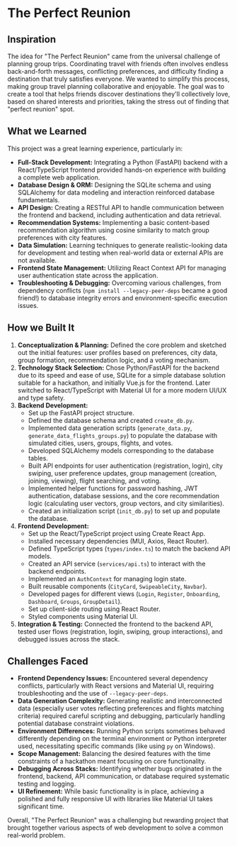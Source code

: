 # The Perfect Reunion

## Inspiration

The idea for "The Perfect Reunion" came from the universal challenge of planning group trips. Coordinating travel with friends often involves endless back-and-forth messages, conflicting preferences, and difficulty finding a destination that truly satisfies everyone. We wanted to simplify this process, making group travel planning collaborative and enjoyable. The goal was to create a tool that helps friends discover destinations they'll collectively love, based on shared interests and priorities, taking the stress out of finding that "perfect reunion" spot.

## What we Learned

This project was a great learning experience, particularly in:

*   **Full-Stack Development:** Integrating a Python (FastAPI) backend with a React/TypeScript frontend provided hands-on experience with building a complete web application.
*   **Database Design & ORM:** Designing the SQLite schema and using SQLAlchemy for data modeling and interaction reinforced database fundamentals.
*   **API Design:** Creating a RESTful API to handle communication between the frontend and backend, including authentication and data retrieval.
*   **Recommendation Systems:** Implementing a basic content-based recommendation algorithm using cosine similarity to match group preferences with city features.
*   **Data Simulation:** Learning techniques to generate realistic-looking data for development and testing when real-world data or external APIs are not available.
*   **Frontend State Management:** Utilizing React Context API for managing user authentication state across the application.
*   **Troubleshooting & Debugging:** Overcoming various challenges, from dependency conflicts (`npm install --legacy-peer-deps` became a good friend!) to database integrity errors and environment-specific execution issues.

## How we Built It

1.  **Conceptualization & Planning:** Defined the core problem and sketched out the initial features: user profiles based on preferences, city data, group formation, recommendation logic, and a voting mechanism.
2.  **Technology Stack Selection:** Chose Python/FastAPI for the backend due to its speed and ease of use, SQLite for a simple database solution suitable for a hackathon, and initially Vue.js for the frontend. Later switched to React/TypeScript with Material UI for a more modern UI/UX and type safety.
3.  **Backend Development:**
    *   Set up the FastAPI project structure.
    *   Defined the database schema and created `create_db.py`.
    *   Implemented data generation scripts (`generate_data.py`, `generate_data_flights_groups.py`) to populate the database with simulated cities, users, groups, flights, and votes.
    *   Developed SQLAlchemy models corresponding to the database tables.
    *   Built API endpoints for user authentication (registration, login), city swiping, user preference updates, group management (creation, joining, viewing), flight searching, and voting.
    *   Implemented helper functions for password hashing, JWT authentication, database sessions, and the core recommendation logic (calculating user vectors, group vectors, and city similarities).
    *   Created an initialization script (`init_db.py`) to set up and populate the database.
4.  **Frontend Development:**
    *   Set up the React/TypeScript project using Create React App.
    *   Installed necessary dependencies (MUI, Axios, React Router).
    *   Defined TypeScript types (`types/index.ts`) to match the backend API models.
    *   Created an API service (`services/api.ts`) to interact with the backend endpoints.
    *   Implemented an `AuthContext` for managing login state.
    *   Built reusable components (`CityCard`, `SwipeableCity`, `Navbar`).
    *   Developed pages for different views (`Login`, `Register`, `Onboarding`, `Dashboard`, `Groups`, `GroupDetail`).
    *   Set up client-side routing using React Router.
    *   Styled components using Material UI.
5.  **Integration & Testing:** Connected the frontend to the backend API, tested user flows (registration, login, swiping, group interactions), and debugged issues across the stack.

## Challenges Faced

*   **Frontend Dependency Issues:** Encountered several dependency conflicts, particularly with React versions and Material UI, requiring troubleshooting and the use of `--legacy-peer-deps`.
*   **Data Generation Complexity:** Generating realistic and interconnected data (especially user votes reflecting preferences and flights matching criteria) required careful scripting and debugging, particularly handling potential database constraint violations.
*   **Environment Differences:** Running Python scripts sometimes behaved differently depending on the terminal environment or Python interpreter used, necessitating specific commands (like using `py` on Windows).
*   **Scope Management:** Balancing the desired features with the time constraints of a hackathon meant focusing on core functionality.
*   **Debugging Across Stacks:** Identifying whether bugs originated in the frontend, backend, API communication, or database required systematic testing and logging.
*   **UI Refinement:** While basic functionality is in place, achieving a polished and fully responsive UI with libraries like Material UI takes significant time.

Overall, "The Perfect Reunion" was a challenging but rewarding project that brought together various aspects of web development to solve a common real-world problem. 
